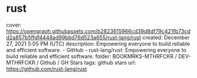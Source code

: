 # rust

cover: https://opengraph.githubassets.com/b2823615966cd39d8df79c421fb73cdd2a857b5ffdf4448ad99bbd76d523a655/rust-lang/rust
created: December 27, 2021 5:05 PM (UTC)
description: Empowering everyone to build reliable and efficient software. - GitHub - rust-lang/rust: Empowering everyone to build reliable and efficient software.
folder: BOOKMRKS-MTHRFCKR / DEV-MTHRFCKR / Github / GH Stars
tags: github stars
url: https://github.com/rust-lang/rust